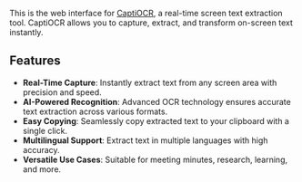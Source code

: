This is the web interface for [CaptiOCR](https://github.com/CarloSacchi/CaptiOCR), a real-time screen text extraction tool. CaptiOCR allows you to capture, extract, and transform on-screen text instantly.

## Features

- **Real-Time Capture**: Instantly extract text from any screen area with precision and speed.
- **AI-Powered Recognition**: Advanced OCR technology ensures accurate text extraction across various formats.
- **Easy Copying**: Seamlessly copy extracted text to your clipboard with a single click.
- **Multilingual Support**: Extract text in multiple languages with high accuracy.
- **Versatile Use Cases**: Suitable for meeting minutes, research, learning, and more.

